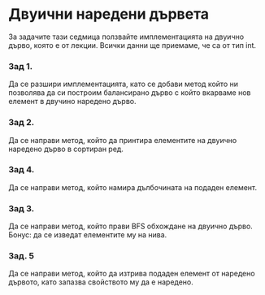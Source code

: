 # Двуични наредени дървета

За задачите тази седмица ползвайте имплементацията на двуично дърво, която е от лекции. Всички данни ще приемаме, че са от тип int.

### Зад 1.
Да се разшири имплементацията, като се добави метод който ни позволява да си построим
балансирано дърво с който вкарваме нов елемент в двучино наредено дърво.

### Зад 2.
Да се направи метод, който да принтира елементите на двуично наредено дърво в сортиран ред.

### Зад 4.
Да се направи метод, който намира дълбочината на подаден елемент.

### Зад 3.
Да се направи метод, който прави BFS обхождане на двуично дърво.\
Бонус: да се изведат елементите му на нива.

### Зад. 5
Да се направи метод, който да изтрива подаден елемент от наредено дървото, като запазва свойството му да е наредено.
